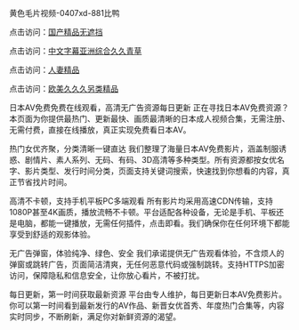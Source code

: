 黄色毛片视频-0407xd-881比鸭


点击访问：<a href="https://fdhf-454.pages.dev/">国产精品无遮挡</a>

点击访问：<a href="https://cfad.pages.dev/">中文字幕亚洲综合久久青草</a>

点击访问：<a href="https://gfd-5xg.pages.dev/">人妻精品</a>

点击访问：<a href="https://gsd-agv.pages.dev/">欧美久久久另类精品</a>


日本AV免费免费在线观看，高清无广告资源每日更新
正在寻找日本AV免费资源？本页面为你提供最热门、更新最快、画质最清晰的日本成人视频合集，无需注册、无需付费，直接在线播放，真正实现免费看日本AV。

热门女优齐聚，分类清晰一键直达
我们整理了海量日本AV免费影片，涵盖制服诱惑、剧情片、素人系列、无码、有码、3D高清等多种类型。所有资源都按女优名字、影片类型、发行时间分类，页面支持关键词搜索，快速找到你想看的内容，真正节省找片时间。

高清不卡顿，支持手机平板PC多端观看
所有影片均采用高速CDN传输，支持1080P甚至4K画质，播放流畅不卡顿。平台适配各种设备，无论是手机、平板还是电脑，都能一键播放，无需任何插件，点击即看。我们确保你在任何环境下都能享受到舒适的观影体验。

无广告弹窗，体验纯净、绿色、安全
我们承诺提供无广告观看体验，不含烦人的弹窗或跳转广告，页面简洁清爽，无任何恶意代码或强制跳转。支持HTTPS加密访问，保障隐私和信息安全，让你放心看片，不被打扰。

每日更新，第一时间获取最新资源
平台由专人维护，每日更新日本AV免费影片。你可以第一时间看到最新发行的AV作品、新晋女优首秀、年度热门合集等，内容实时同步，不断刷新，满足你对新鲜资源的渴望。



<span style="display:none;">[Canonical link](https://github.com/xd4725/77420 ）</span>
